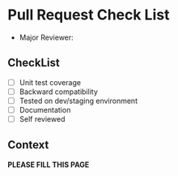 # Pull Request Check List
- Major Reviewer: 

## CheckList

- [ ] Unit test coverage
- [ ] Backward compatibility
- [ ] Tested on dev/staging environment
- [ ] Documentation
- [ ] Self reviewed

## Context

**PLEASE FILL THIS PAGE**

